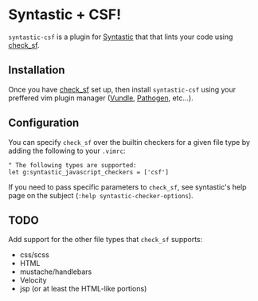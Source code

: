 # Syntastic + CSF!

`syntastic-csf` is a plugin for [Syntastic](https://github.com/scrooloose/syntastic) that that lints your code using [check_sf](https://github.com/natecavanaugh/check-source-formatting).

## Installation

Once you have [check_sf](https://github.com/natecavanaugh/check-source-formatting) set up, then install `syntastic-csf` using your preffered vim plugin manager ([Vundle](https://github.com/VundleVim/Vundle.vim), [Pathogen](https://github.com/tpope/vim-pathogen), etc...).

## Configuration

You can specify `check_sf` over the builtin checkers for a given file type by adding the following to your `.vimrc`:

```vim
" The following types are supported:
let g:syntastic_javascript_checkers = ['csf']
```

If you need to pass specific parameters to `check_sf`, see syntastic's help page on the subject (`:help syntastic-checker-options`).

## TODO

Add support for the other file types that `check_sf` supports:

* css/scss
* HTML
* mustache/handlebars
* Velocity
* jsp (or at least the HTML-like portions)
